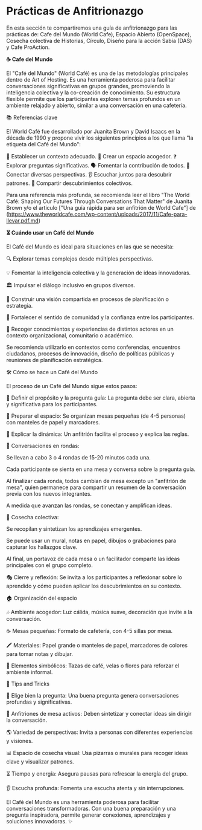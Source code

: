 # Prácticas de Anfitrionazgo
En esta sección te compartiremos una guía de anfitrionazgo para las prácticas de: Cafe del Mundo (World Cafe), Espacio Abierto (OpenSpace), Cosecha colectiva de Historias, Círculo, Diseño para la acción Sabia (DAS) y Cafe ProAction.


**☕ Cafe del Mundo**

El "Café del Mundo" (World Café) es una de las metodologías principales dentro de Art of Hosting. Es una herramienta poderosa para facilitar conversaciones significativas en grupos grandes, promoviendo la inteligencia colectiva y la co-creación de conocimiento. Su estructura flexible permite que los participantes exploren temas profundos en un ambiente relajado y abierto, similar a una conversación en una cafetería.

📚 Referencias clave

El World Café fue desarrollado por Juanita Brown y David Isaacs en la década de 1990 y propone vivir los siguientes principios a los que llama "la etiqueta del Café del Mundo":

🏡 Establecer un contexto adecuado.
🌿 Crear un espacio acogedor.
❓ Explorar preguntas significativas.
🗣️ Fomentar la contribución de todos.
🔄 Conectar diversas perspectivas.
👂 Escuchar juntos para descubrir patrones.
🤝 Compartir descubrimientos colectivos.

Para una referencia más profunda, se recomienda leer  el libro "The World Café: Shaping Our Futures Through Conversations That Matter" de Juanita Brown y/o el articulo ["Una guía rápida para ser anfitrión de World Cafe"] de (https://www.theworldcafe.com/wp-content/uploads/2017/11/Cafe-para-llevar.pdf.md)

**⏳ Cuándo usar un Café del Mundo**

El Café del Mundo es ideal para situaciones en las que se necesita:

🔍 Explorar temas complejos desde múltiples perspectivas.

💡 Fomentar la inteligencia colectiva y la generación de ideas innovadoras.

🏛️ Impulsar el diálogo inclusivo en grupos diversos.

🎯 Construir una visión compartida en procesos de planificación o estrategia.

🤗 Fortalecer el sentido de comunidad y la confianza entre los participantes.

📜 Recoger conocimientos y experiencias de distintos actores en un contexto organizacional, comunitario o académico.

Se recomienda utilizarlo en contextos como conferencias, encuentros ciudadanos, procesos de innovación, diseño de políticas públicas y reuniones de planificación estratégica.

🛠️ Cómo se hace un Café del Mundo

El proceso de un Café del Mundo sigue estos pasos:

📌 Definir el propósito y la pregunta guía: La pregunta debe ser clara, abierta y significativa para los participantes.

🎨 Preparar el espacio: Se organizan mesas pequeñas (de 4-5 personas) con manteles de papel y marcadores.

📢 Explicar la dinámica: Un anfitrión facilita el proceso y explica las reglas.

🔄 Conversaciones en rondas:

Se llevan a cabo 3 o 4 rondas de 15-20 minutos cada una.

Cada participante se sienta en una mesa y conversa sobre la pregunta guía.

Al finalizar cada ronda, todos cambian de mesa excepto un "anfitrión de mesa", quien permanece para compartir un resumen de la conversación previa con los nuevos integrantes.

A medida que avanzan las rondas, se conectan y amplifican ideas.

📝 Cosecha colectiva:

Se recopilan y sintetizan los aprendizajes emergentes.

Se puede usar un mural, notas en papel, dibujos o grabaciones para capturar los hallazgos clave.

Al final, un portavoz de cada mesa o un facilitador comparte las ideas principales con el grupo completo.

🎭 Cierre y reflexión: Se invita a los participantes a reflexionar sobre lo aprendido y cómo pueden aplicar los descubrimientos en su contexto.

🏠 Organización del espacio

🎶 Ambiente acogedor: Luz cálida, música suave, decoración que invite a la conversación.

☕ Mesas pequeñas: Formato de cafetería, con 4-5 sillas por mesa.

🖍️ Materiales: Papel grande o manteles de papel, marcadores de colores para tomar notas y dibujar.

🌸 Elementos simbólicos: Tazas de café, velas o flores para reforzar el ambiente informal.

🎯 Tips and Tricks

🎯 Elige bien la pregunta: Una buena pregunta genera conversaciones profundas y significativas.

📝 Anfitriones de mesa activos: Deben sintetizar y conectar ideas sin dirigir la conversación.

🌎 Variedad de perspectivas: Invita a personas con diferentes experiencias y visiones.

📊 Espacio de cosecha visual: Usa pizarras o murales para recoger ideas clave y visualizar patrones.

⏳ Tiempo y energía: Asegura pausas para refrescar la energía del grupo.

👂 Escucha profunda: Fomenta una escucha atenta y sin interrupciones.

El Café del Mundo es una herramienta poderosa para facilitar conversaciones transformadoras. Con una buena preparación y una pregunta inspiradora, permite generar conexiones, aprendizajes y soluciones innovadoras. ✨

